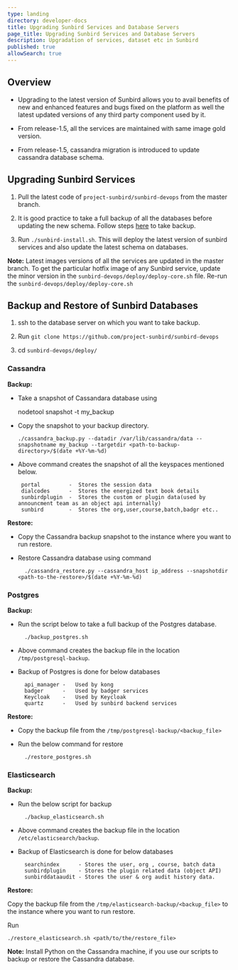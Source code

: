 ```yaml
---
type: landing
directory: developer-docs
title: Upgrading Sunbird Services and Database Servers
page_title: Upgrading Sunbird Services and Database Servers
description: Upgradation of services, dataset etc in Sunbird
published: true
allowSearch: true
---
```


## Overview
* Upgrading to the latest version of Sunbird allows you to avail benefits of new and enhanced features and bugs fixed on the platform as well the latest updated versions of any third party component used by it.  

* From release-1.5, all the services are maintained with same image gold  version. 

* From release-1.5, cassandra migration is introduced to update  cassandra database schema.
 


## Upgrading Sunbird Services 

1. Pull the latest code of `project-sunbird/sunbird-devops` from the master branch.
 

2. It is good practice to take a full backup of all the databases before updating the new schema. Follow steps [here](http://sunbird-docs-qa.s3-website.ap-south-1.amazonaws.com/pr/326/developer-docs/installation/medium_scale_deploy/#taking-a-back-up-of-database-servers) to take backup. 

3. Run `./sunbird-install.sh`. This will deploy the latest version of sunbird services and also update the latest schema on databases.

**Note:** Latest images versions of all the services are updated in the master branch. To get the particular hotfix image of any Sunbird service, update the minor version in the `sunbird-devops/deploy/deploy-core.sh` file. Re-run the `sunbird-devops/deploy/deploy-core.sh`


## Backup and Restore of Sunbird Databases

1. ssh to the database server on which you want to take backup.

2. Run `git clone https://github.com/project-sunbird/sunbird-devops`

3. cd `sunbird-devops/deploy/`

### Cassandra

**Backup:** 
	
   * Take a snapshot of Cassandara database using  
	
		nodetool snapshot -t my_backup
   
  * Copy the snapshot to your backup directory. 
	
		./cassandra_backup.py --datadir /var/lib/cassandra/data --snapshotname my_backup --targetdir <path-to-backup-directory>/$(date +%Y-%m-%d)
		
 * Above command creates the snapshot of all the keyspaces mentioned below. 
		
		portal         -  Stores the session data
		dialcodes      -  Stores the energized text book details
		sunbirdplugin  -  Stores the custom or plugin data(used by announcment team as an object api internally)
		sunbird	       -  Stores the org,user,course,batch,badgr etc..
		

**Restore:**

* Copy the Cassandra backup snapshot to the instance where you want to run restore.

* Restore Cassandra database using command
	           
	    ./cassandra_restore.py --cassandra_host ip_address --snapshotdir <path-to-the-restore>/$(date +%Y-%m-%d)


### Postgres

**Backup:** 

* Run the script below to take a full backup of the Postgres database.
		
		./backup_postgres.sh
		
* Above command creates the backup file in the location `/tmp/postgresql-backup`. 

* Backup of Postgres is done for below databases
       
        api_manager -	Used by kong
        badger	    -	Used by badger services
        Keycloak    -	Used by Keycloak
        quartz      -	Used by sunbird backend services
	

**Restore:**

* Copy the backup file from the `/tmp/postgresql-backup/<backup_file>`

* Run the below command for restore
		
		./restore_postgres.sh
	

### Elasticsearch 

**Backup:**

* Run the below script for backup 
	
		./backup_elasticsearch.sh

* Above command creates the backup file in the location `/etc/elasticsearch/backup`. 

* Backup of Elasticsearch is done for below databases
		
		searchindex      - Stores the user, org , course, batch data
		sunbirdplugin    - Stores the plugin related data (object API)
		sunbirddataaudit - Stores the user & org audit history data.

**Restore:**

Copy the backup file from the `/tmp/elasticsearch-backup/<backup_file>` to the instance where you want to run restore.

Run
	
	./restore_elasticsearch.sh <path/to/the/restore_file>	
	
**Note:** Install Python on the Cassandra machine, if you use our scripts to backup or restore the Cassandra database.



